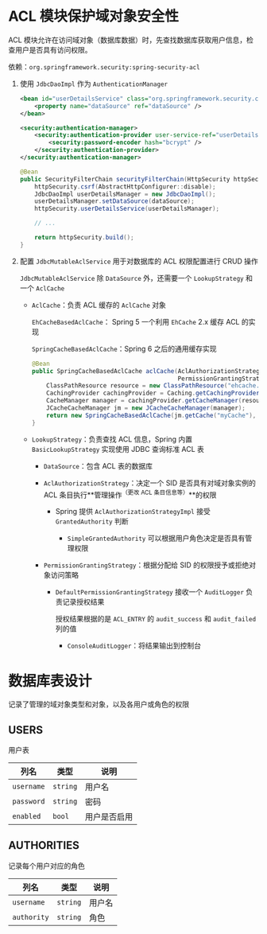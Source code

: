 # ACL 模块保护域对象安全性

ACL 模块允许在访问域对象（数据库数据）时，先查找数据库获取用户信息，检查用户是否具有访问权限。

依赖：`org.springframework.security:spring-security-acl`

1. 使用 `JdbcDaoImpl` 作为 `AuthenticationManager`

    ```xml
    <bean id="userDetailsService" class="org.springframework.security.core.userdetails.jdbc.JdbcDaoImpl">
        <property name="dataSource" ref="dataSource" />
    </bean>

    <security:authentication-manager>
        <security:authentication-provider user-service-ref="userDetailsService">
            <security:password-encoder hash="bcrypt" />
        </security:authentication-provider>
    </security:authentication-manager>
    ```

    ```java
    @Bean
    public SecurityFilterChain securityFilterChain(HttpSecurity httpSecurity, DataSource dataSource) throws Exception {
        httpSecurity.csrf(AbstractHttpConfigurer::disable);
        JdbcDaoImpl userDetailsManager = new JdbcDaoImpl();
        userDetailsManager.setDataSource(dataSource);
        httpSecurity.userDetailsService(userDetailsManager);

        // ...

        return httpSecurity.build();
    }
    ```
2. 配置 `JdbcMutableAclService` 用于对数据库的 ACL 权限配置进行 CRUD 操作

    `JdbcMutableAclService` 除 `DataSource` 外，还需要一个 `LookupStrategy` 和一个 `AclCache`

    * `AclCache`：负责 ACL 缓存的 `AclCache` 对象

      `EhCacheBasedAclCache`： Spring 5 一个利用 `EhCache` 2.x 缓存 ACL 的实现

      `SpringCacheBasedAclCache`：Spring 6 之后的通用缓存实现

      ```java
      @Bean
      public SpringCacheBasedAclCache aclCache(AclAuthorizationStrategy aclAuthorizationStrategy,
                                               PermissionGrantingStrategy permissionGrantingStrategy) throws IOException {
          ClassPathResource resource = new ClassPathResource("ehcache.xml");
          CachingProvider cachingProvider = Caching.getCachingProvider();
          CacheManager manager = cachingProvider.getCacheManager(resource.getURI(), resource.getClassLoader());
          JCacheCacheManager jm = new JCacheCacheManager(manager);
          return new SpringCacheBasedAclCache(jm.getCache("myCache"), permissionGrantingStrategy, aclAuthorizationStrategy);
      }
      ```
    * `LookupStrategy`：负责查找 ACL 信息，Spring 内置 `BasicLookupStrategy` 实现使用 JDBC 查询标准 ACL 表

      * `DataSource`：包含 ACL 表的数据库
      * `AclAuthorizationStrategy`：决定一个 SID 是否具有对域对象实例的 ACL 条目执行**管理操作<sup>（更改 ACL 条目信息等）</sup>**的权限

        * Spring 提供 `AclAuthorizationStrategyImpl` 接受 `GrantedAuthority` 判断

          * `SimpleGrantedAuthority` 可以根据用户角色决定是否具有管理权限
      * `PermissionGrantingStrategy`：根据分配给 SID 的权限授予或拒绝对象访问策略

        * `DefaultPermissionGrantingStrategy` 接收一个 `AuditLogger` 负责记录授权结果

          授权结果根据的是 `ACL_ENTRY` 的 `audit_success` 和 `audit_failed` 列的值

          * `ConsoleAuditLogger`：将结果输出到控制台
# 数据库表设计

记录了管理的域对象类型和对象，以及各用户或角色的权限

## USERS

用户表

|列名|类型|说明|
| ------| ------| --------------|
|`username`|`string`|用户名|
|`password`|`string`|密码|
|`enabled`|`bool`|用户是否启用|

## AUTHORITIES

记录每个用户对应的角色

|列名|类型|说明|
| ------| ------| --------|
|`username`|`string`|用户名|
|`authority`|`string`|角色|

‍
